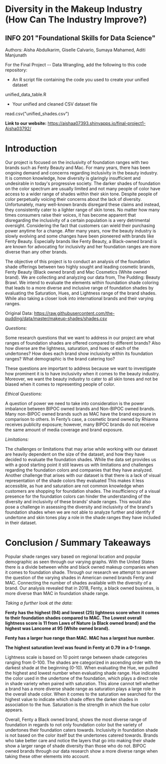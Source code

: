 # Diversity in the Makeup Industry (How Can The Industry Improve?)
## INFO 201 "Foundational Skills for Data Science"

Authors: Aisha Abdulkarim, Giselle Calvario, Sumaya Mahamed, Aditi Manjunath


For the Final Project -- Data Wrangling, add the following to this code repository:


* An R script file containing the code you used to create your unified dataset

unified_data_table.R


* Your unified and cleaned CSV dataset file

read.csv("unified_shades.csv")


**Link to our website:**  https://aishaa07393.shinyapps.io/final-project1-Aisha03792/


# Introduction

Our project is focused on the inclusivity of foundation ranges with two brands such as Fenty Beauty and Mac. For many years, there has been ongoing demand and concerns regarding inclusivity in the beauty industry. It is common knowledge, how diversity is glaringly insufficient and undesirable in today's progressive society. The darker shades of foundation on the color spectrum are usually limited and not many people of color have access to a wider range of shades within their skin tone. Despite people of color perpetually voicing their concerns about the lack of diversity. Unfortunately, many well-known brands disregard these claims and instead, they consistently cater to a lighter range of skin tones. No matter how many times consumers raise their voices, it has become apparent that disregarding the inclusivity of a certain population is a very detrimental oversight. Considering the fact that customers can wield their purchasing power anytime for a change. After many years, now the beauty industry is slowly evolving and some changes have been pioneered with brands like Fenty Beauty. Especially brands like Fenty Beauty, a Black-owned brand is are known for advocating for inclusivity and her foundation ranges are more diverse than any other brands.

The objective of this project is to conduct an analysis of the foundation shade offerings between two highly sought and leading cosmetic brands, Fenty Beauty (Black owned brand) and Mac Cosmetics (White owned brand). We are collecting and analyzing our data from, The Pudding: Beauty Brawl. We intend to evaluate the elements within foundation shade coloring that leads to a more diverse and inclusive range of foundation shades by evaluating the Saturation, Hues, and Lightness range of the brand shades. While also taking a closer look into international brands and their varying ranges. 


Original Data: https://raw.githubusercontent.com/the-pudding/data/master/makeup-shades/shades.csv


*Questions:*

Some research questions that we want to address in our project are what ranges of foundation shades are offered compared to different brands? Also how diverse are the lightness, saturation, and hues of each of the undertones? How does each brand show inclusivity within its foundation ranges? What demographic is the brand catering too?

These questions are important to address because we want to investigate how prominent it is to have inclusivity when it comes to the beauty industry. Moreover, we want the beauty industry to cater to all skin tones and not be biased when it comes to representing people of color.


*Ethical Questions:*

A question of power we need to take into consideration is the power imbalance between BIPOC owned brands and Non-BIPOC owned brands. Many non-BIPOC owned brands such as MAC have the brand exposure in comparison to others. In Fenty’s case, a cosmetic brand owned by Rhianna receives publicity exposure; however, many BIPOC brands do not receive the same amount of media coverage and brand exposure.


*Limitations:*

The challenges or limitations that may arise while working with our dataset are heavily dependent on the size of the dataset, and how they have decided to evaluate the foundation shades. While the data set provides us with a good starting point it still leaves us with limitations and challenges regarding the foundation colors and companies that they have analyzed. Another challenge that arises with our dataset is that there is a lack of visual representation of the shade colors they evaluated This makes it less accessible, as hue and saturation are not common knowledge when customers are shopping for foundation shades. The insufficiency of a visual presence for the foundation colors can hinder the understanding of the diversity and inclusivity of these brands’ shade ranges. This would also pose a challenge in assessing the diversity and inclusivity of the brand's foundation shades when we are not able to analyze further and identify if undertone and skin tones play a role in the shade ranges they have included in their dataset.


# Conclusion / Summary Takeaways

Popular shade ranges vary based on regional location and popular demographic as seen through our varying graphs. With the United States there is a divide between white and black owned makeup companies when it comes to foundation shade. Through our research we attempt to answer the question of the varying shades in American owned brands Fenty and MAC. Connecting the number of shades available with the diversity of a brand. Our analysis revealed that in 2018, Fenty, a black owned business, is more diverse than MAC in foundation shade range.


*Taking a further look at the data:*

**Fenty has the highest (94) and lowest (25) lightness score when it comes to their foundation shades compared to MAC. The Lowest overall lightness score is 11 from Laws of Nature (a Black owned brand) and the highest was Lancome at 95 (White owned brand).** 

**Fenty has a larger hue range than MAC. MAC has a largest hue number.** 

**The highest saturation level was found in Fenty at 0.79 in a 0-1 range.**

Lightness scale is based on 10 point range between shade categories ranging from 0-100. The shades are categorized in ascending order with the darkest shade at the beginning (0-10).
When evaluating the Hue, we pulled the highest and lowest number when evaluating shade range. Hue indicates the color used in the undertone of the foundation, which plays a direct role in shade variety when paired with saturation. This alone cannot tell whether a brand has a more diverse shade range as saturation plays a large role in the overall shade color. When it comes to the saturation we searched for the highest value to indicate which shade offers the darker shades in association to the hue. Saturation is the strength in which the hue color appears. 

Overall, Fenty a Black owned brand, shows the most diverse range of foundation in regards to not only foundation color but the variety of undertones their foundation caters towards. Inclusivity in foundation shade is not based on the color itself but the undertones catered towards. Brands who take better care and notice the layers that go into making their shade show a larger range of shade diversity than those who do not. BIPOC owned brands through our data research show a more diverse range when taking these other elements into account. 